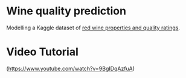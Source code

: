 # Wine quality prediction
Modelling a Kaggle dataset of [red wine properties and quality ratings](https://www.kaggle.com/uciml/red-wine-quality-cortez-et-al-2009). 

# Video Tutorial
(https://www.youtube.com/watch?v=9BgIDqAzfuA)
